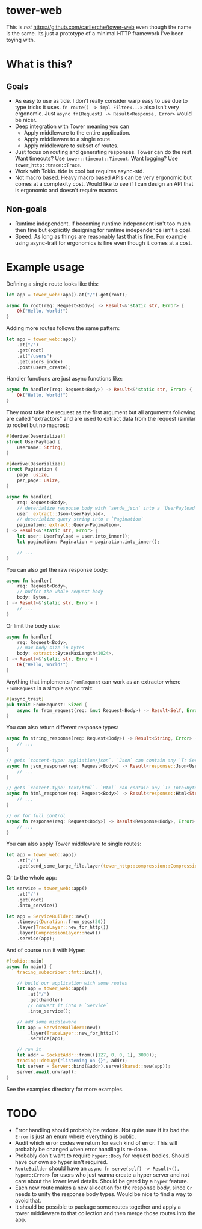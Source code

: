 # tower-web

This is *not* https://github.com/carllerche/tower-web even though the name is
the same. Its just a prototype of a minimal HTTP framework I've been toying
with.

# What is this?

## Goals

- As easy to use as tide. I don't really consider warp easy to use due to type
  tricks it uses. `fn route() -> impl Filter<...>` also isn't very ergonomic.
  Just `async fn(Request) -> Result<Response, Error>` would be nicer.
- Deep integration with Tower meaning you can
    - Apply middleware to the entire application.
    - Apply middleware to a single route.
    - Apply middleware to subset of routes.
- Just focus on routing and generating responses. Tower can do the rest.
  Want timeouts? Use `tower::timeout::Timeout`. Want logging? Use
  `tower_http::trace::Trace`.
- Work with Tokio. tide is cool but requires async-std.
- Not macro based. Heavy macro based APIs can be very ergonomic but comes at a
  complexity cost. Would like to see if I can design an API that is ergonomic
  and doesn't require macros.

## Non-goals

- Runtime independent. If becoming runtime independent isn't too much then fine
  but explicitly designing for runtime independence isn't a goal.
- Speed. As long as things are reasonably fast that is fine. For example using
  async-trait for ergonomics is fine even though it comes at a cost.

# Example usage

Defining a single route looks like this:

```rust
let app = tower_web::app().at("/").get(root);

async fn root(req: Request<Body>) -> Result<&'static str, Error> {
    Ok("Hello, World!")
}
```

Adding more routes follows the same pattern:

```rust
let app = tower_web::app()
    .at("/")
    .get(root)
    .at("/users")
    .get(users_index)
    .post(users_create);
```

Handler functions are just async functions like:

```rust
async fn handler(req: Request<Body>) -> Result<&'static str, Error> {
    Ok("Hello, World!")
}
```

They most take the request as the first argument but all arguments following
are called "extractors" and are used to extract data from the request (similar
to rocket but no macros):

```rust
#[derive(Deserialize)]
struct UserPayload {
    username: String,
}

#[derive(Deserialize)]
struct Pagination {
    page: usize,
    per_page: usize,
}

async fn handler(
    req: Request<Body>,
    // deserialize response body with `serde_json` into a `UserPayload`
    user: extract::Json<UserPayload>,
    // deserialize query string into a `Pagination`
    pagination: extract::Query<Pagination>,
) -> Result<&'static str, Error> {
    let user: UserPayload = user.into_inner();
    let pagination: Pagination = pagination.into_inner();

    // ...
}
```

You can also get the raw response body:

```rust
async fn handler(
    req: Request<Body>,
    // buffer the whole request body
    body: Bytes,
) -> Result<&'static str, Error> {
    // ...
}
```

Or limit the body size:

```rust
async fn handler(
    req: Request<Body>,
    // max body size in bytes
    body: extract::BytesMaxLength<1024>,
) -> Result<&'static str, Error> {
    Ok("Hello, World!")
}
```

Anything that implements `FromRequest` can work as an extractor where
`FromRequest` is a simple async trait:

```rust
#[async_trait]
pub trait FromRequest: Sized {
    async fn from_request(req: &mut Request<Body>) -> Result<Self, Error>;
}
```

You can also return different response types:

```rust
async fn string_response(req: Request<Body>) -> Result<String, Error> {
    // ...
}

// gets `content-type: appliation/json`. `Json` can contain any `T: Serialize`
async fn json_response(req: Request<Body>) -> Result<response::Json<User>, Error> {
    // ...
}

// gets `content-type: text/html`. `Html` can contain any `T: Into<Bytes>`
async fn html_response(req: Request<Body>) -> Result<response::Html<String>, Error> {
    // ...
}

// or for full control
async fn response(req: Request<Body>) -> Result<Response<Body>, Error> {
    // ...
}
```

You can also apply Tower middleware to single routes:

```rust
let app = tower_web::app()
    .at("/")
    .get(send_some_large_file.layer(tower_http::compression::CompressionLayer::new()))
```

Or to the whole app:

```rust
let service = tower_web::app()
    .at("/")
    .get(root)
    .into_service()

let app = ServiceBuilder::new()
    .timeout(Duration::from_secs(30))
    .layer(TraceLayer::new_for_http())
    .layer(CompressionLayer::new())
    .service(app);
```

And of course run it with Hyper:

```rust
#[tokio::main]
async fn main() {
    tracing_subscriber::fmt::init();

    // build our application with some routes
    let app = tower_web::app()
        .at("/")
        .get(handler)
        // convert it into a `Service`
        .into_service();

    // add some middleware
    let app = ServiceBuilder::new()
        .layer(TraceLayer::new_for_http())
        .service(app);

    // run it
    let addr = SocketAddr::from(([127, 0, 0, 1], 3000));
    tracing::debug!("listening on {}", addr);
    let server = Server::bind(&addr).serve(Shared::new(app));
    server.await.unwrap();
}
```

See the examples directory for more examples.

# TODO

- Error handling should probably be redone. Not quite sure if its bad the
  `Error` is just an enum where everything is public.
- Audit which error codes we return for each kind of error. This will probably
  be changed when error handling is re-done.
- Probably don't want to require `hyper::Body` for request bodies. Should
  have our own so hyper isn't required.
- `RouteBuilder` should have an `async fn serve(self) -> Result<(),
  hyper::Error>` for users who just wanna create a hyper server and not care
  about the lower level details. Should be gated by a `hyper` feature.
- Each new route makes a new allocation for the response body, since `Or` needs
  to unify the response body types. Would be nice to find a way to avoid that.
- It should be possible to package some routes together and apply a tower
  middleware to that collection and then merge those routes into the app.
